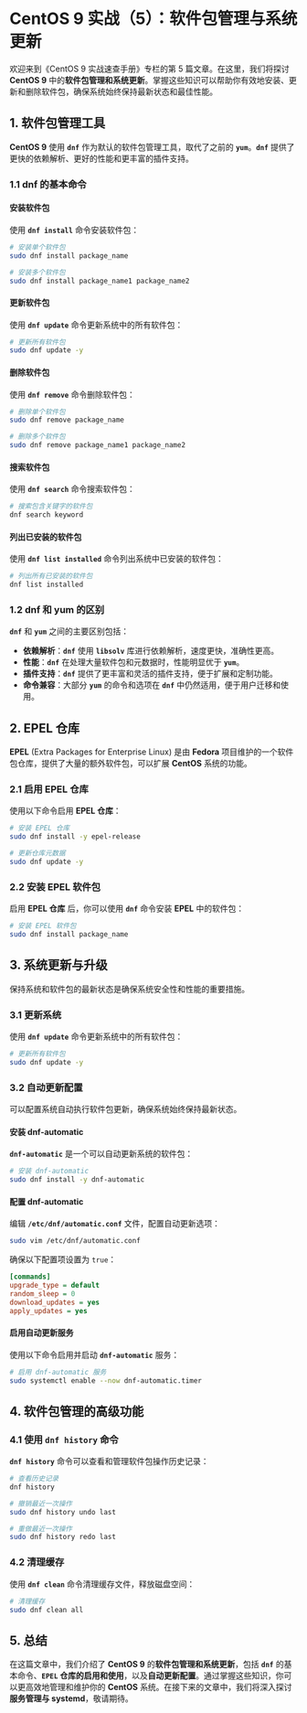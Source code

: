 # CentOS 9 实战（5）：软件包管理与系统更新

欢迎来到《CentOS 9 实战速查手册》专栏的第 5 篇文章。在这里，我们将探讨 **CentOS 9** 中的**软件包管理和系统更新**。掌握这些知识可以帮助你有效地安装、更新和删除软件包，确保系统始终保持最新状态和最佳性能。

## 1. 软件包管理工具

**CentOS 9** 使用 **`dnf`** 作为默认的软件包管理工具，取代了之前的 **`yum`**。**`dnf`** 提供了更快的依赖解析、更好的性能和更丰富的插件支持。

### 1.1 dnf 的基本命令

#### 安装软件包

使用 **`dnf install`** 命令安装软件包：

```sh
# 安装单个软件包
sudo dnf install package_name

# 安装多个软件包
sudo dnf install package_name1 package_name2
```

#### 更新软件包

使用 **`dnf update`** 命令更新系统中的所有软件包：

```sh
# 更新所有软件包
sudo dnf update -y
```

#### 删除软件包

使用 **`dnf remove`** 命令删除软件包：

```sh
# 删除单个软件包
sudo dnf remove package_name

# 删除多个软件包
sudo dnf remove package_name1 package_name2
```

#### 搜索软件包

使用 **`dnf search`** 命令搜索软件包：

```sh
# 搜索包含关键字的软件包
dnf search keyword
```

#### 列出已安装的软件包

使用 **`dnf list installed`** 命令列出系统中已安装的软件包：

```sh
# 列出所有已安装的软件包
dnf list installed
```

### 1.2 dnf 和 yum 的区别

**`dnf`** 和 **`yum`** 之间的主要区别包括：

- **依赖解析**：**`dnf`** 使用 **`libsolv`** 库进行依赖解析，速度更快，准确性更高。
- **性能**：**`dnf`** 在处理大量软件包和元数据时，性能明显优于 **`yum`**。
- **插件支持**：**`dnf`** 提供了更丰富和灵活的插件支持，便于扩展和定制功能。
- **命令兼容**：大部分 **`yum`** 的命令和选项在 **`dnf`** 中仍然适用，便于用户迁移和使用。

## 2. EPEL 仓库

**EPEL** (Extra Packages for Enterprise Linux) 是由 **Fedora** 项目维护的一个软件包仓库，提供了大量的额外软件包，可以扩展 **CentOS** 系统的功能。

### 2.1 启用 EPEL 仓库

使用以下命令启用 **EPEL 仓库**：

```sh
# 安装 EPEL 仓库
sudo dnf install -y epel-release

# 更新仓库元数据
sudo dnf update -y
```

### 2.2 安装 EPEL 软件包

启用 **EPEL 仓库** 后，你可以使用 **`dnf`** 命令安装 **EPEL** 中的软件包：

```sh
# 安装 EPEL 软件包
sudo dnf install package_name
```

## 3. 系统更新与升级

保持系统和软件包的最新状态是确保系统安全性和性能的重要措施。

### 3.1 更新系统

使用 **`dnf update`** 命令更新系统中的所有软件包：

```sh
# 更新所有软件包
sudo dnf update -y
```

### 3.2 自动更新配置

可以配置系统自动执行软件包更新，确保系统始终保持最新状态。

#### 安装 dnf-automatic

**`dnf-automatic`** 是一个可以自动更新系统的软件包：

```sh
# 安装 dnf-automatic
sudo dnf install -y dnf-automatic
```

#### 配置 dnf-automatic

编辑 **`/etc/dnf/automatic.conf`** 文件，配置自动更新选项：

```sh
sudo vim /etc/dnf/automatic.conf
```

确保以下配置项设置为 `true`：

```ini
[commands]
upgrade_type = default
random_sleep = 0
download_updates = yes
apply_updates = yes
```

#### 启用自动更新服务

使用以下命令启用并启动 **`dnf-automatic`** 服务：

```sh
# 启用 dnf-automatic 服务
sudo systemctl enable --now dnf-automatic.timer
```

## 4. 软件包管理的高级功能

### 4.1 使用 `dnf history` 命令

**`dnf history`** 命令可以查看和管理软件包操作历史记录：

```sh
# 查看历史记录
dnf history

# 撤销最近一次操作
sudo dnf history undo last

# 重做最近一次操作
sudo dnf history redo last
```

### 4.2 清理缓存

使用 **`dnf clean`** 命令清理缓存文件，释放磁盘空间：

```sh
# 清理缓存
sudo dnf clean all
```

## 5. 总结

在这篇文章中，我们介绍了 **CentOS 9** 的**软件包管理和系统更新**，包括 **`dnf`** 的基本命令、**`EPEL` 仓库的启用和使用**，以及**自动更新配置**。通过掌握这些知识，你可以更高效地管理和维护你的 **CentOS** 系统。在接下来的文章中，我们将深入探讨 **服务管理与 systemd**，敬请期待。
